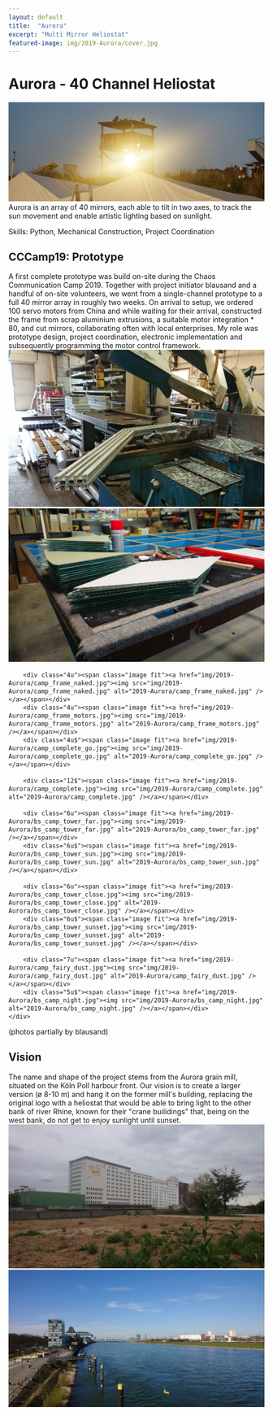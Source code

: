 ```yaml
---
layout: default
title:  "Aurora"
excerpt: "Multi Mirror Heliostat"
featured-image: img/2019-Aurora/cover.jpg
---
```


<h1>Aurora - 40 Channel Heliostat</h1>
<span class="image left"><a href="img/2019-Aurora/bs_camp_inbeam.jpg"><img src="img/2019-Aurora/bs_camp_inbeam.jpg" alt="Aurora Heliostat" /></a></span>
Aurora is an array of 40 mirrors, each able to tilt in two axes, to track the sun movement and enable artistic lighting based on sunlight.

Skills: Python, Mechanical Construction, Project Coordination

<h2>CCCamp19: Prototype</h2>
A first complete prototype was build on-site during the Chaos Communication Camp 2019.
Together with project initiator blausand and a handful of on-site volunteers, we went from a single-channel prototype to a full 40 mirror array in roughly two weeks. On arrival to setup, we ordered 100 servo motors from China and while waiting for their arrival, constructed the frame from scrap aluminium extrusions, a suitable motor integration * 80, and cut mirrors, collaborating often with local enterprises. My role was prototype design, project coordination, electronic implementation and subsequently programming the motor control framework. 

<div class="box alt">
	<div class="row uniform">
		<div class="6u"><span class="image fit"><a href="img/2019-Aurora/making_extrusion_cut.jpg"><img src="img/2019-Aurora/making_extrusion_cut.jpg" alt="2019-Aurora/making_extrusion_cut.jpg" /></a></span></div>
		<div class="6u$"><span class="image fit"><a href="img/2019-Aurora/making_mirrors_cut.jpg"><img src="img/2019-Aurora/making_mirrors_cut.jpg" alt="2019-Aurora/making_mirrors_cut.jpg" /></a></span></div>

		<div class="4u"><span class="image fit"><a href="img/2019-Aurora/camp_frame_naked.jpg"><img src="img/2019-Aurora/camp_frame_naked.jpg" alt="2019-Aurora/camp_frame_naked.jpg" /></a></span></div>
		<div class="4u"><span class="image fit"><a href="img/2019-Aurora/camp_frame_motors.jpg"><img src="img/2019-Aurora/camp_frame_motors.jpg" alt="2019-Aurora/camp_frame_motors.jpg" /></a></span></div>
		<div class="4u$"><span class="image fit"><a href="img/2019-Aurora/camp_complete_go.jpg"><img src="img/2019-Aurora/camp_complete_go.jpg" alt="2019-Aurora/camp_complete_go.jpg" /></a></span></div>
		
		<div class="12$"><span class="image fit"><a href="img/2019-Aurora/camp_complete.jpg"><img src="img/2019-Aurora/camp_complete.jpg" alt="2019-Aurora/camp_complete.jpg" /></a></span></div>

		<div class="6u"><span class="image fit"><a href="img/2019-Aurora/bs_camp_tower_far.jpg"><img src="img/2019-Aurora/bs_camp_tower_far.jpg" alt="2019-Aurora/bs_camp_tower_far.jpg" /></a></span></div>
		<div class="6u$"><span class="image fit"><a href="img/2019-Aurora/bs_camp_tower_sun.jpg"><img src="img/2019-Aurora/bs_camp_tower_sun.jpg" alt="2019-Aurora/bs_camp_tower_sun.jpg" /></a></span></div>

		<div class="6u"><span class="image fit"><a href="img/2019-Aurora/bs_camp_tower_close.jpg"><img src="img/2019-Aurora/bs_camp_tower_close.jpg" alt="2019-Aurora/bs_camp_tower_close.jpg" /></a></span></div>
		<div class="6u$"><span class="image fit"><a href="img/2019-Aurora/bs_camp_tower_sunset.jpg"><img src="img/2019-Aurora/bs_camp_tower_sunset.jpg" alt="2019-Aurora/bs_camp_tower_sunset.jpg" /></a></span></div>

		<div class="7u"><span class="image fit"><a href="img/2019-Aurora/camp_fairy_dust.jpg"><img src="img/2019-Aurora/camp_fairy_dust.jpg" alt="2019-Aurora/camp_fairy_dust.jpg" /></a></span></div>
		<div class="5u$"><span class="image fit"><a href="img/2019-Aurora/bs_camp_night.jpg"><img src="img/2019-Aurora/bs_camp_night.jpg" alt="2019-Aurora/bs_camp_night.jpg" /></a></span></div>
	</div>
</div>
(photos partially by blausand)

<h2>Vision</h2>
The name and shape of the project stems from the Aurora grain mill, situated on the Köln Poll harbour front. Our vision is to create a larger version (ø 8-10 m) and hang it on the former mill's building, replacing the original logo with a heliostat that would be able to bring light to the other bank of river Rhine, known for their "crane builidings" that, being on the west bank, do not get to enjoy sunlight until sunset.

<div class="box alt">
	<div class="row uniform">
		<div class="6u"><span class="image fit"><a href="img/2019-Aurora/muehle.jpg"><img src="img/2019-Aurora/muehle.jpg" alt="2019-Aurora/muehle.jpg" /></a></span></div>
		<div class="6u$"><span class="image fit"><a href="img/2019-Aurora/rhein_links.jpg"><img src="img/2019-Aurora/rhein_links.jpg" alt="2019-Aurora/rhein_links.jpg" /></a></span></div>
	</div>
</div>
